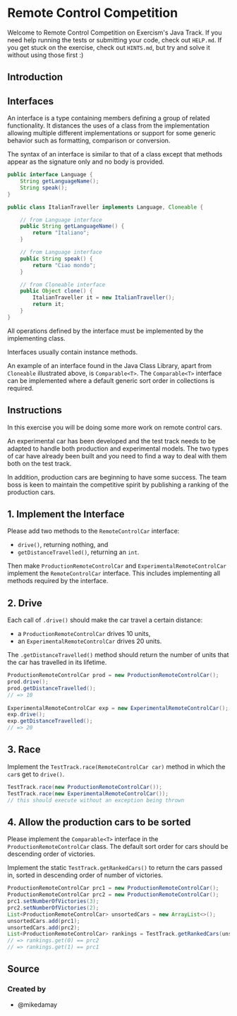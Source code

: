 # Remote Control Competition

Welcome to Remote Control Competition on Exercism's Java Track.
If you need help running the tests or submitting your code, check out `HELP.md`.
If you get stuck on the exercise, check out `HINTS.md`, but try and solve it without using those first :)

## Introduction

## Interfaces

An interface is a type containing members defining a group of related functionality.
It distances the uses of a class from the implementation allowing multiple different implementations or support for some generic behavior such as formatting, comparison or conversion.

The syntax of an interface is similar to that of a class except that methods appear as the signature only and no body is provided.

```java
public interface Language {
    String getLanguageName();
    String speak();
}

public class ItalianTraveller implements Language, Cloneable {

    // from Language interface
    public String getLanguageName() {
        return "Italiano";
    }

    // from Language interface
    public String speak() {
        return "Ciao mondo";
    }

    // from Cloneable interface
    public Object clone() {
        ItalianTraveller it = new ItalianTraveller();
        return it;
    }
}
```

All operations defined by the interface must be implemented by the implementing class.

Interfaces usually contain instance methods.

An example of an interface found in the Java Class Library, apart from `Cloneable` illustrated above, is `Comparable<T>`.
The `Comparable<T>` interface can be implemented where a default generic sort order in collections is required.

## Instructions

In this exercise you will be doing some more work on remote control cars.

An experimental car has been developed and the test track needs to be adapted to handle both production and experimental models.
The two types of car have already been built and you need to find a way to deal with them both on the test track.

In addition, production cars are beginning to have some success.
The team boss is keen to maintain the competitive spirit by publishing a ranking of the production cars.

## 1. Implement the Interface

Please add two methods to the `RemoteControlCar` interface:

- `drive()`, returning nothing, and
- `getDistanceTravelled()`, returning an `int`.

Then make `ProductionRemoteControlCar` and `ExperimentalRemoteControlCar` implement the `RemoteControlCar` interface.
This includes implementing all methods required by the interface.

## 2. Drive

Each call of `.drive()` should make the car travel a certain distance:

- a `ProductionRemoteControlCar` drives 10 units,
- an `ExperimentalRemoteControlCar` drives 20 units.

The `.getDistanceTravelled()` method should return the number of units that the car has travelled in its lifetime.

```java
ProductionRemoteControlCar prod = new ProductionRemoteControlCar();
prod.drive();
prod.getDistanceTravelled();
// => 10
        
ExperimentalRemoteControlCar exp = new ExperimentalRemoteControlCar();
exp.drive();
exp.getDistanceTravelled();
// => 20
```

## 3. Race

Implement the `TestTrack.race(RemoteControlCar car)` method in which the `car`s get to `drive()`.

```java
TestTrack.race(new ProductionRemoteControlCar());
TestTrack.race(new ExperimentalRemoteControlCar());
// this should execute without an exception being thrown
```

## 4. Allow the production cars to be sorted

Please implement the `Comparable<T>` interface in the `ProductionRemoteControlCar` class.
The default sort order for cars should be descending order of victories.

Implement the static `TestTrack.getRankedCars()` to return the cars passed in, sorted in descending order of number of victories.

```java
ProductionRemoteControlCar prc1 = new ProductionRemoteControlCar();
ProductionRemoteControlCar prc2 = new ProductionRemoteControlCar();
prc1.setNumberOfVictories(3);
prc2.setNumberOfVictories(2);
List<ProductionRemoteControlCar> unsortedCars = new ArrayList<>();
unsortedCars.add(prc1);
unsortedCars.add(prc2);
List<ProductionRemoteControlCar> rankings = TestTrack.getRankedCars(unsortedCars);
// => rankings.get(0) == prc2
// => rankings.get(1) == prc1
```

## Source

### Created by

- @mikedamay